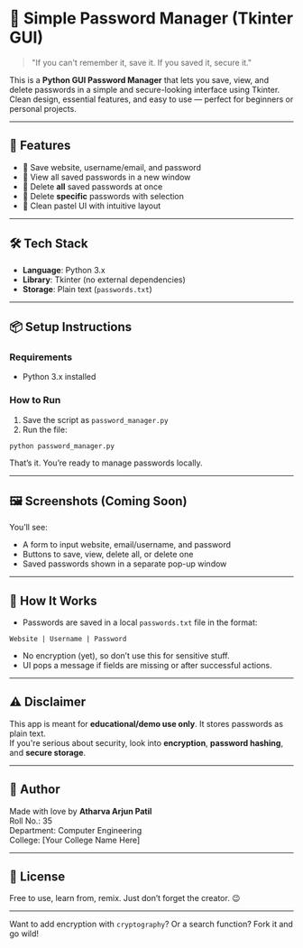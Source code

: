 # 🔐 Simple Password Manager (Tkinter GUI)

> "If you can't remember it, save it. If you saved it, secure it."

This is a **Python GUI Password Manager** that lets you save, view, and delete passwords in a simple and secure-looking interface using Tkinter. Clean design, essential features, and easy to use — perfect for beginners or personal projects.

---

## 🚀 Features

- 💾 Save website, username/email, and password
- 👀 View all saved passwords in a new window
- 🧽 Delete **all** saved passwords at once
- 🧹 Delete **specific** passwords with selection
- 🎨 Clean pastel UI with intuitive layout

---

## 🛠️ Tech Stack

- **Language**: Python 3.x
- **Library**: Tkinter (no external dependencies)
- **Storage**: Plain text (`passwords.txt`)

---

## 📦 Setup Instructions

### Requirements

- Python 3.x installed

### How to Run

1. Save the script as `password_manager.py`
2. Run the file:

```bash
python password_manager.py
```

That’s it. You’re ready to manage passwords locally.

---

## 🖼️ Screenshots (Coming Soon)

You’ll see:

- A form to input website, email/username, and password
- Buttons to save, view, delete all, or delete one
- Saved passwords shown in a separate pop-up window

---

## 🧠 How It Works

- Passwords are saved in a local `passwords.txt` file in the format:
```
Website | Username | Password
```
- No encryption (yet), so don’t use this for sensitive stuff.
- UI pops a message if fields are missing or after successful actions.

---

## ⚠️ Disclaimer

This app is meant for **educational/demo use only**. It stores passwords as plain text.  
If you're serious about security, look into **encryption**, **password hashing**, and **secure storage**.

---

## 🙌 Author

Made with love by **Atharva Arjun Patil**  
Roll No.: 35  
Department: Computer Engineering  
College: [Your College Name Here]

---

## 📜 License

Free to use, learn from, remix. Just don’t forget the creator. 😉

---

Want to add encryption with `cryptography`? Or a search function? Fork it and go wild!

 
